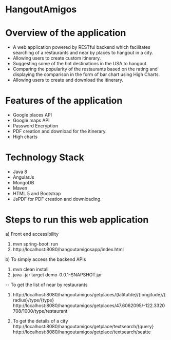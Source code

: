 # HangoutAmigos

# Overview of the application
* A web application powered by RESTful backend which facilitates searching of a restaurants and near by places to hangout in a city.
* Allowing users to create custom itinerary.
* Suggesting some of the hot destinations in the USA to hangout.
* Comparing the popularity of the restaurants based on the rating and displaying the comparison in the form of bar chart using High Charts.
* Allowing users to create and download the itinerary.

# Features of the application

* Google places API
* Google maps API
* Password Encryption
* PDF creation and download for the itinerary.
* High charts
 
# Technology Stack

* Java 8
* AngularJs
* MongoDB
* Maven
* HTML 5 and Bootstrap
* JsPDF for PDF creation and downloading.

# Steps to run this web application

a) Front end accessibility

1) mvn spring-boot: run
2) http://localhost:8080/hangoutamigosapp/index.html


b) To simply access the backend APIs

1) mvn clean install
2) java -jar target demo-0.0.1-SNAPSHOT.jar

 -- To get the list of near by restaurants
 1) http://localhost:8080/hangoutamigos/getplaces/{latitutde}/{longitude}/{radius}/type/{type} 
 http://localhost:8080/hangoutamigos/getplaces/47.6062095/-122.3320708/1000/type/restaurant
 
 2) To get the details of a city
  http://localhost:8080/hangoutamigos/getplace/textsearch/{query}
   http://localhost:8080/hangoutamigos/getplace/textsearch/seatte
